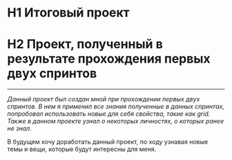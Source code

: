 # H1 Итоговый проект

# H2 Проект, полученный в результате прохождения первых двух спринтов

---

*Данный проект был создан мной при прохождении первых двух спринтов. 
В нем я применил все знания полученные в данных спринтах, попробовал использовать новые для себя свойства, такие как grid.
Также в данном проекте узнал о некоторых личностях, о которых ранее не знал.*

В будущем хочу доработать данный проект, по ходу узнавая новые темы и вещи, которые будут интересны для меня.

